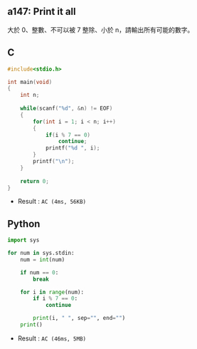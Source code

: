 ## a147: Print it all
大於 0、整數、不可以被 7 整除、小於 n，請輸出所有可能的數字。

## C
```C
#include<stdio.h>

int main(void)
{
	int n;
	
	while(scanf("%d", &n) != EOF)
	{
		for(int i = 1; i < n; i++)
		{
			if(i % 7 == 0)
				continue;
			printf("%d ", i);
		}
		printf("\n");
	}
	
	return 0;
}
```
 * Result : `AC (4ms, 56KB)`

## Python
```python
import sys

for num in sys.stdin:
    num = int(num)

    if num == 0:
        break

    for i in range(num):
        if i % 7 == 0:
            continue

        print(i, " ", sep="", end="")
    print()
```
 * Result : `AC (46ms, 5MB)`
